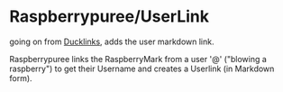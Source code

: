 # Raspberrypuree/UserLink
going on from [Ducklinks](https://github.com/kaichanvong/ducklinks), adds the user markdown link.

Raspberrypuree links the RaspberryMark from a user '@' ("blowing a raspberry") to get their Username and creates a Userlink (in Markdown form).
